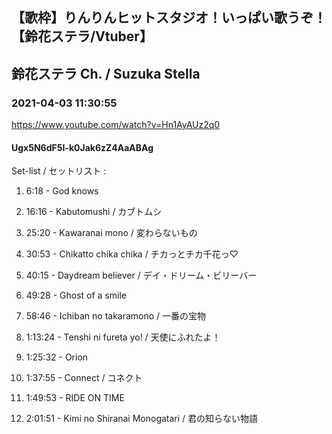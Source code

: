## 【歌枠】りんりんヒットスタジオ！いっぱい歌うぞ！【鈴花ステラ/Vtuber】
## 鈴花ステラ Ch. / Suzuka Stella
### 2021-04-03 11:30:55
https://www.youtube.com/watch?v=Hn1AyAUz2q0
#### Ugx5N6dF5I-k0Jak6zZ4AaABAg
Set-list / セットリスト :



1. 6:18 - God knows



2. 16:16 - Kabutomushi / カブトムシ



3. 25:20 - Kawaranai mono / 変わらないもの



4. 30:53 - Chikatto chika chika / チカっとチカ千花っ♡ 



5. 40:15 - Daydream believer / デイ・ドリーム・ビリーバー



6. 49:28 - Ghost of a smile 

 

7. 58:46 - Ichiban no takaramono / 一番の宝物



8. 1:13:24 - Tenshi ni fureta yo! / 天使にふれたよ！



9. 1:25:32 - Orion



10. 1:37:55 - Connect / コネクト



11. 1:49:53 - RIDE ON TIME



12. 2:01:51 - Kimi no Shiranai Monogatari / 君の知らない物語

